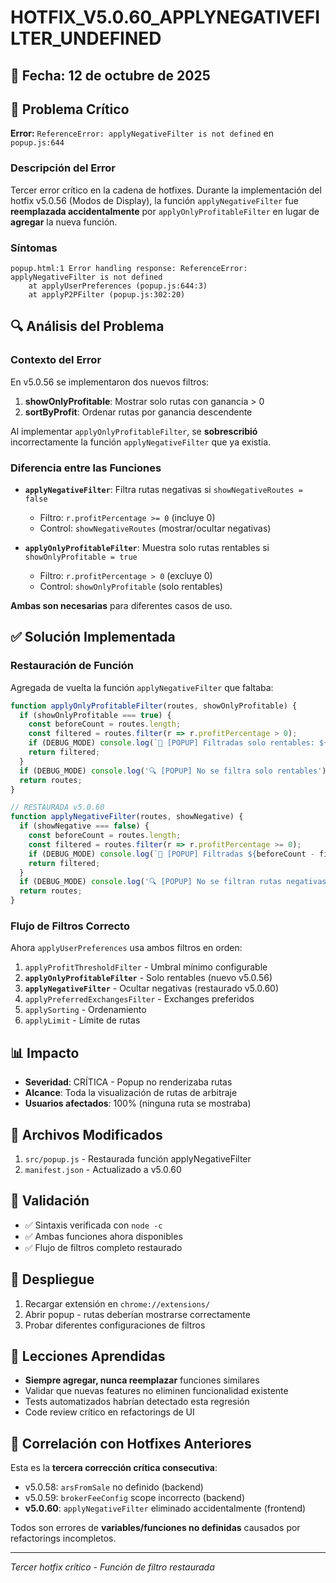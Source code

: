 # HOTFIX_V5.0.60_APPLYNEGATIVEFILTER_UNDEFINED

## 📅 Fecha: 12 de octubre de 2025

## 🐛 Problema Crítico
**Error:** `ReferenceError: applyNegativeFilter is not defined` en `popup.js:644`

### Descripción del Error
Tercer error crítico en la cadena de hotfixes. Durante la implementación del hotfix v5.0.56 (Modos de Display), la función `applyNegativeFilter` fue **reemplazada accidentalmente** por `applyOnlyProfitableFilter` en lugar de **agregar** la nueva función.

### Síntomas
```
popup.html:1 Error handling response: ReferenceError: applyNegativeFilter is not defined
    at applyUserPreferences (popup.js:644:3)
    at applyP2PFilter (popup.js:302:20)
```

## 🔍 Análisis del Problema

### Contexto del Error
En v5.0.56 se implementaron dos nuevos filtros:
1. **showOnlyProfitable**: Mostrar solo rutas con ganancia > 0
2. **sortByProfit**: Ordenar rutas por ganancia descendente

Al implementar `applyOnlyProfitableFilter`, se **sobrescribió** incorrectamente la función `applyNegativeFilter` que ya existía.

### Diferencia entre las Funciones
- **`applyNegativeFilter`**: Filtra rutas negativas si `showNegativeRoutes = false`
  - Filtro: `r.profitPercentage >= 0` (incluye 0)
  - Control: `showNegativeRoutes` (mostrar/ocultar negativas)
  
- **`applyOnlyProfitableFilter`**: Muestra solo rutas rentables si `showOnlyProfitable = true`
  - Filtro: `r.profitPercentage > 0` (excluye 0)
  - Control: `showOnlyProfitable` (solo rentables)

**Ambas son necesarias** para diferentes casos de uso.

## ✅ Solución Implementada

### Restauración de Función
Agregada de vuelta la función `applyNegativeFilter` que faltaba:

```javascript
function applyOnlyProfitableFilter(routes, showOnlyProfitable) {
  if (showOnlyProfitable === true) {
    const beforeCount = routes.length;
    const filtered = routes.filter(r => r.profitPercentage > 0);
    if (DEBUG_MODE) console.log(`🔧 [POPUP] Filtradas solo rentables: ${beforeCount} → ${filtered.length} rutas`);
    return filtered;
  }
  if (DEBUG_MODE) console.log('🔍 [POPUP] No se filtra solo rentables');
  return routes;
}

// RESTAURADA v5.0.60
function applyNegativeFilter(routes, showNegative) {
  if (showNegative === false) {
    const beforeCount = routes.length;
    const filtered = routes.filter(r => r.profitPercentage >= 0);
    if (DEBUG_MODE) console.log(`🔧 [POPUP] Filtradas ${beforeCount - filtered.length} rutas negativas, quedan ${filtered.length}`);
    return filtered;
  }
  if (DEBUG_MODE) console.log('🔍 [POPUP] No se filtran rutas negativas');
  return routes;
}
```

### Flujo de Filtros Correcto
Ahora `applyUserPreferences` usa ambos filtros en orden:

1. `applyProfitThresholdFilter` - Umbral mínimo configurable
2. **`applyOnlyProfitableFilter`** - Solo rentables (nuevo v5.0.56)
3. **`applyNegativeFilter`** - Ocultar negativas (restaurado v5.0.60)
4. `applyPreferredExchangesFilter` - Exchanges preferidos
5. `applySorting` - Ordenamiento
6. `applyLimit` - Límite de rutas

## 📊 Impacto
- **Severidad**: CRÍTICA - Popup no renderizaba rutas
- **Alcance**: Toda la visualización de rutas de arbitraje
- **Usuarios afectados**: 100% (ninguna ruta se mostraba)

## 🔧 Archivos Modificados
1. `src/popup.js` - Restaurada función applyNegativeFilter
2. `manifest.json` - Actualizado a v5.0.60

## 🧪 Validación
- ✅ Sintaxis verificada con `node -c`
- ✅ Ambas funciones ahora disponibles
- ✅ Flujo de filtros completo restaurado

## 🚀 Despliegue
1. Recargar extensión en `chrome://extensions/`
2. Abrir popup - rutas deberían mostrarse correctamente
3. Probar diferentes configuraciones de filtros

## 📝 Lecciones Aprendidas
- **Siempre agregar, nunca reemplazar** funciones similares
- Validar que nuevas features no eliminen funcionalidad existente
- Tests automatizados habrían detectado esta regresión
- Code review crítico en refactorings de UI

## 🔄 Correlación con Hotfixes Anteriores
Esta es la **tercera corrección crítica consecutiva**:
- v5.0.58: `arsFromSale` no definido (backend)
- v5.0.59: `brokerFeeConfig` scope incorrecto (backend)
- **v5.0.60**: `applyNegativeFilter` eliminado accidentalmente (frontend)

Todos son errores de **variables/funciones no definidas** causados por refactorings incompletos.

---
*Tercer hotfix crítico - Función de filtro restaurada*